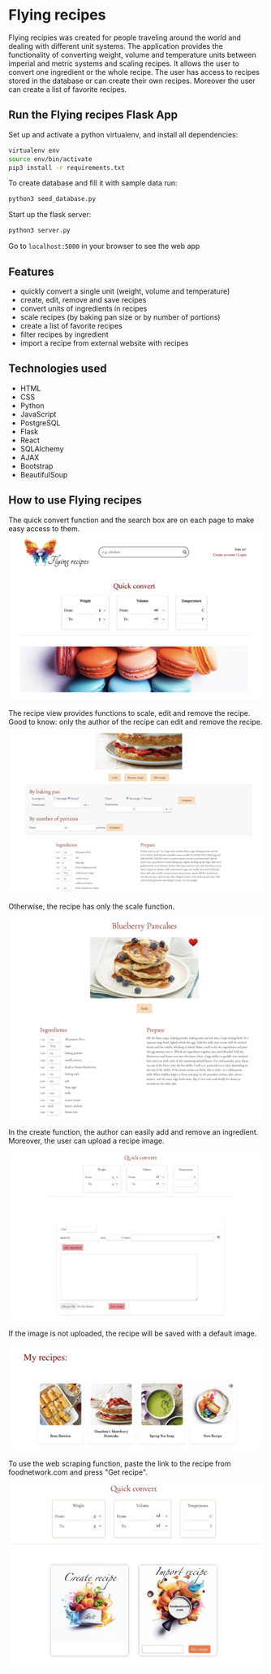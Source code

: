 # Flying recipes
Flying recipies was created for people traveling around the world and dealing with different unit systems. 
The application provides the functionality of converting weight, volume and temperature units between imperial and metric systems and scaling recipes. 
It allows the user to convert one ingredient or the whole recipe. The user has access to recipes stored in the database or can create their own recipes. 
Moreover the user can create a list of favorite recipes.

## Run the Flying recipes Flask App
Set up and activate a python virtualenv, and install all dependencies:
```sh
virtualenv env
source env/bin/activate
pip3 install -r requirements.txt
```
To create database and fill it with sample data run:
```sh
python3 seed_database.py
 ```
Start up the flask server:
```sh
python3 server.py
```
Go to `localhost:5000` in your browser to see the web app

## Features
- quickly convert a single unit (weight, volume and temperature)
- create, edit, remove and save recipes
- convert units of ingredients in recipes
- scale recipes (by baking pan size or by number of portions)
- create a list of favorite recipes
- filter recipes by ingredient
- import a recipe from external website with recipes

## Technologies used
- HTML
- CSS
- Python
- JavaScript
- PostgreSQL
- Flask
- React
- SQLAlchemy
- AJAX
- Bootstrap
- BeautifulSoup

## How to use Flying recipes

The quick convert function and the search box are on each page to make easy access to them.
![Quick convert function](static/img/readme/README1.jpg)

The recipe view provides functions to scale, edit and remove the recipe. Good to know: only the author of the recipe can edit and remove the recipe.

![Recipe view](static/img/readme/README4.jpg)

Otherwise, the recipe has only the scale function.

![Recipe view if you are not a author](static/img/readme/README6.jpg)

In the create function, the author can easily add and remove an ingredient. Moreover, the user can upload a recipe image. 

![Create recipe view](static/img/readme/README2.jpg)

If the image is not uploaded, the recipe will be saved with a default image.

![save recipe with default image.](static/img/readme/README7.jpg)

To use the web scraping function, paste the link to the recipe from foodnetwork.com and press "Get recipe".

![Web scraping card](static/img/readme/README8.jpg)



